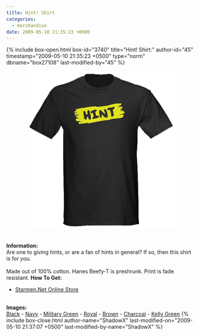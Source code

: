 ```yaml
---
title: Hint! Shirt
categories:
  - merchandise
date: 2009-05-10 21:35:23 +0500
---
```

{% include box-open.html box-id="3740" title="Hint! Shirt:" author-id="45" timestamp="2009-05-10 21:35:23 +0500" type="norm" dbname="box27108" last-modified-by="45" %}
	<center>
	<img src="/merchandise/images/smn_hintts_title.png" border="0" alt="Hint! Shirt" />
	</center>
	<br /><br />
	<b>Information:</b>
	<br />
	Are one to giving hints, or are a fan of hints in general? If so, then this shirt is for you.
	<br /><br />
	Made out of 100% cotton. Hanes Beefy-T is preshrunk. Print is fade resistant.
	<b>How To Get:</b>
	<br />
	<ul>
	<li><a href="http://www.cafepress.com/starmen.190749600">Starmen.Net Online Store</a></li>
	</ul>
	<br />
	<b>Images:</b>
	<br />
	<a href="/merchandise/images/smn_hintts_black.jpg">Black</a> - <a href="/merchandise/images/smn_hintts_navy.jpg">Navy</a> - <a href="/merchandise/images/smn_hintts_mgreen.jpg">Military Green</a> - 
	<a href="/merchandise/images/smn_hintts_royal.jpg">Royal</a> - <a href="/merchandise/images/smn_hintts_brown.jpg">Brown</a> - <a href="/merchandise/images/smn_hintts_charcoal.jpg">Charcoal</a> - 
	<a href="/merchandise/images/smn_hintts_kgreen.jpg">Kelly Green</a>
{% include box-close.html author-name="ShadowX" last-modified-on="2009-05-10 21:37:07 +0500" last-modified-by-name="ShadowX" %}
